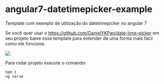 # angular7-datetimepicker-example

Template com exemplo de utilização do datetimepicker no angular 7

Se você quer usar o https://github.com/DanielYKPan/date-time-picker em seu projeto baixe esse template para entender de uma forma mais facil como ele funciona. 

![](https://thumbs.gfycat.com/NewCourteousGalapagosalbatross.webp)




Para rodar projeto execute o comando:
```
npm i
ng serve
```
